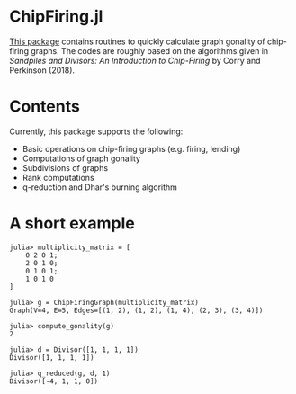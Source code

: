# ChipFiring.jl

[This package](https://github.com/vincentxwang/ChipFiring.jl) contains routines to quickly calculate graph gonality of chip-firing graphs. The codes are roughly based on the algorithms given in *Sandpiles and Divisors: An Introduction to Chip-Firing* by Corry and Perkinson (2018).

# Contents

Currently, this package supports the following:

- Basic operations on chip-firing graphs (e.g. firing, lending)
- Computations of graph gonality
- Subdivisions of graphs
- Rank computations
- q-reduction and Dhar's burning algorithm

# A short example

```julia-repl
julia> multiplicity_matrix = [
    0 2 0 1;
    2 0 1 0;
    0 1 0 1;
    1 0 1 0   
]

julia> g = ChipFiringGraph(multiplicity_matrix)
Graph(V=4, E=5, Edges=[(1, 2), (1, 2), (1, 4), (2, 3), (3, 4)])

julia> compute_gonality(g)
2

julia> d = Divisor([1, 1, 1, 1])
Divisor([1, 1, 1, 1])

julia> q_reduced(g, d, 1)
Divisor([-4, 1, 1, 0])
```